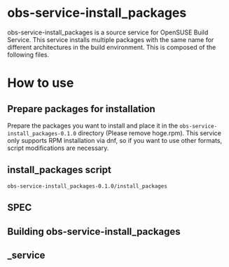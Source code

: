 # obs-service-install_packages
obs-service-install_packages is a source service for OpenSUSE Build Service. This service installs multiple packages with the same name for different architectures in the build environment. This is composed of the following files.
# How to use
## Prepare packages for installation
Prepare the packages you want to install and place it in the `obs-service-install_packages-0.1.0` directory (Please remove hoge.rpm). This service only supports RPM installation via dnf, so if you want to use other formats, script modifications are necessary.
## install_packages script
`obs-service-install_packages-0.1.0/install_packages` 
## SPEC

## Building obs-service-install_packages

## _service
